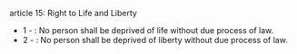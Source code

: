 article 15: Right to Life and Liberty

<ul>
			<li>1 - : No person shall be deprived of life without due process of law.<ul>
			</ul></li>			<li>2 - : No person shall be deprived of liberty without due process of law.<ul>
			</ul></li></ul>